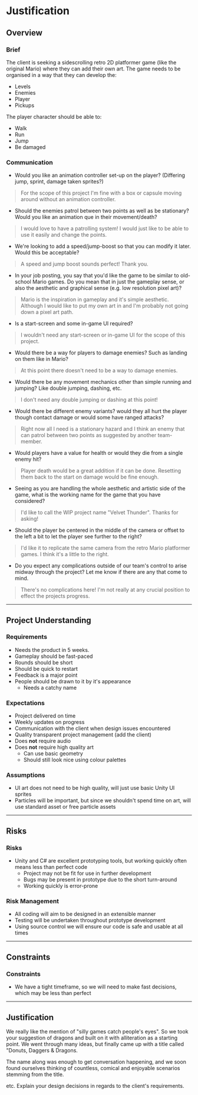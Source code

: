 # Justification
[//]: # (This section is an example of justifying your design and development decisions.)

## Overview

### Brief
[//]: # (What was the client's brief?)
The client is seeking a sidescrolling retro 2D platformer game (like the original Mario) where they can add their own art. The game needs to be organised in a way that they can develop the:
* Levels
* Enemies
* Player 
* Pickups

The player character should be able to:
* Walk
* Run
* Jump
* Be damaged

### Communication
* Would you like an animation controller set-up on the player? (Differing jump, sprint, damage taken sprites?)
> For the scope of this project I'm fine with a box or capsule moving around without an animation controller.

* Should the enemies patrol between two points as well as be stationary? Would you like an animation que in their movement/death?
> I would love to have a patrolling system! I would just like to be able to use it easily and change the points.

* We're looking to add a speed/jump-boost so that you can modify it later. Would this be acceptable?
> A speed and jump boost sounds perfect! Thank you.

* In your job posting, you say that you'd like the game to be similar to old-school Mario games. Do you mean that in just the gameplay sense, or also the aesthetic and graphical sense (e.g. low resolution pixel art)?
> Mario is the inspiration in gameplay and it's simple aesthetic. Although I would like to put my own art in and I'm probably not going down a pixel art path. 

* Is a start-screen and some in-game UI required?
> I wouldn't need any start-screen or in-game UI for the scope of this project.

* Would there be a way for players to damage enemies? Such as landing on them like in Mario?
> At this point there doesn't need to be a way to damage enemies. 

* Would there be any movement mechanics other than simple running and jumping? Like double jumping, dashing, etc.
> I don't need any double jumping or dashing at this point!

* Would there be different enemy variants? would they all hurt the player though contact damage or would some have ranged attacks?
> Right now all I need is a stationary hazard and I think an enemy that can patrol between two points as suggested by another team-member.

* Would players have a value for health or would they die from a single enemy hit?
> Player death would be a great addition if it can be done. Resetting them back to the start on damage would be fine enough.

* Seeing as you are handling the whole aesthetic and artistic side of the game, what is the working name for the game that you have considered?
> I'd like to call the WIP project name "Velvet Thunder". Thanks for asking!

* Should the player be centered in the middle of the camera or offset to the left a bit to let the player see further to the right?
> I'd like it to replicate the same camera from the retro Mario platformer games. I think it's a little to the right.

* Do you expect any complications outside of our team's control to arise midway through the project? Let me know if there are any that come to mind.
> There's no complications here! I'm not really at any crucial position to effect the projects progress. 

---

## Project Understanding

### Requirements
[//]: # (What are the requirements of the finished project?)
* Needs the product in 5 weeks.
* Gameplay should be fast-paced
* Rounds should be short
* Should be quick to restart
* Feedback is a major point
* People should be drawn to it by it's appearance
    * Needs a catchy name

### Expectations
[//]: # (What are the client's expectations?)
* Project delivered on time
* Weekly updates on progress
* Communication with the client when design issues encountered
* Quality transparent project management (add the client)
* Does **not** require audio
* Does **not** require high quality art
    * Can use basic geometry
    * Should still look nice using colour palettes

### Assumptions
[//]: # (What are you assuming based on client responses)
* UI art does not need to be high quality, will just use basic Unity UI sprites
* Particles will be important, but since we shouldn't spend time on art, will use standard asset or free particle assets

---
## Risks

### Risks
[//]: # (What are the risks of this project)
* Unity and C# are excellent prototyping tools, but working quickly often means less than perfect code
    * Project may not be fit for use in further development
    * Bugs may be present in prototype due to the short turn-around
    * Working quickly is error-prone

### Risk Management
[//]: # (How are you managing the mentioned risks)
* All coding will aim to be designed in an extensible manner
* Testing will be undertaken throughout prototype development
* Using source control we will ensure our code is safe and usable at all times

---

## Constraints

### Constraints
[//]: # (What are the constraints of this project)
* We have a tight timeframe, so we will need to make fast decisions, which may be less than perfect

---

## Justification
We really like the mention of "silly games catch people's eyes". So we took your suggestion of dragons and built on it with alliteration as a starting point. We went through many ideas, but finally came up with a title called "Donuts, Daggers & Dragons.

The name along was enough to get conversation happening, and we soon found ourselves thinking of countless, comical and enjoyable scenarios stemming from the title.

etc. Explain your design decisions in regards to the client's requirements.
